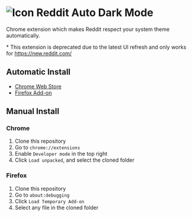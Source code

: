 # ![Icon](icon48.png) Reddit Auto Dark Mode 
Chrome extension which makes Reddit respect your system theme automatically.

\* This extension is deprecated due to the latest UI refresh and only works for https://new.reddit.com/

## Automatic Install
- [Chrome Web Store](https://chrome.google.com/webstore/detail/reddit-auto-dark-mode/ejbbhcpkjnloojhfihmbfgkcjiaoecdg?utm_source=chrome-ntp-icon)
- [Firefox Add-on](https://addons.mozilla.org/en-GB/firefox/addon/reddit-auto-dark-mode)

## Manual Install

### Chrome
1. Clone this repository
2. Go to `chrome://extensions`
3. Enable `Developer mode` in the top right
4. Click `Load unpacked`, and select the cloned folder

### Firefox
1. Clone this repository
2. Go to `about:debugging`
3. Click `Load Temporary Add-on`
4. Select any file in the cloned folder
